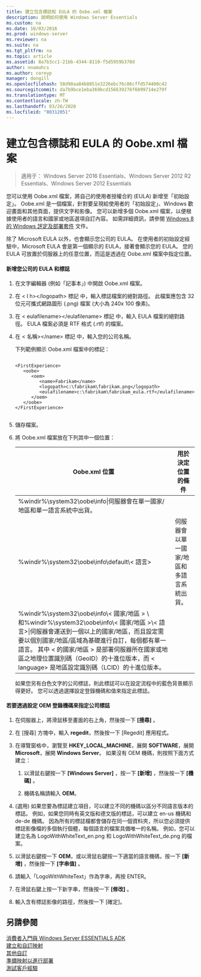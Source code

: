 ```yaml
---
title: 建立包含標誌和 EULA 的 Oobe.xml 檔案
description: 說明如何使用 Windows Server Essentials
ms.custom: na
ms.date: 10/03/2016
ms.prod: windows-server
ms.reviewer: na
ms.suite: na
ms.tgt_pltfrm: na
ms.topic: article
ms.assetid: 8a7b3cc1-21bb-4344-8110-f5d5959b370d
author: nnamuhcs
ms.author: coreyp
manager: dongill
ms.openlocfilehash: 58d98aa84b8851e3226ebc76c86cffd574400c42
ms.sourcegitcommit: da7b9bce1eba369bcd156639276f6899714e279f
ms.translationtype: MT
ms.contentlocale: zh-TW
ms.lasthandoff: 03/26/2020
ms.locfileid: "80312051"
---
```

# <a name="create-the-oobexml-file-including-logo-and-eula"></a>建立包含標誌和 EULA 的 Oobe.xml 檔案

>適用于： Windows Server 2016 Essentials、Windows Server 2012 R2 Essentials、Windows Server 2012 Essentials

您可以使用 Oobe.xml 檔案，將自己的使用者授權合約 (EULA) 新增至「初始設定」。 Oobe.xml 是一個檔案，針對要呈現給使用者的「初始設定」、Windows 歡迎畫面和其他頁面，提供文字和影像。 您可以新增多個 Oobe.xml 檔案，以便根據使用者的語言和國家或地區選項自訂內容。 如需詳細資訊，請參閱 [Windows 8 的 Windows 評定及部署套件](https://go.microsoft.com/fwlink/?LinkId=248694) 文件。  
  
 除了 Microsoft EULA 以外，也會顯示您公司的 EULA。 在使用者的初始設定經驗中，Microsoft EULA 會是第一個顯示的 EULA，接著會顯示您的 EULA。 您的 EULA 可放置於伺服器上的任意位置，而這是透過在 Oobe.xml 檔案中指定位置。  
  
#### <a name="to-add-your-company-eula-and-logo"></a>新增您公司的 EULA 和標誌  
  
1. 在文字編輯器 (例如「記事本」) 中開啟 Oobe.xml 檔案。  
  
2. 在 < l h\></logopath\> 標記 中，輸入標誌檔案的絕對路徑。 此檔案應包含 32 位元可攜式網路圖形 (.png) 檔案 (大小為 240x 100 像素)。  
  
3. 在 < eulafilename\></eulafilename\> 標記 中，輸入 EULA 檔案的絕對路徑。 EULA 檔案必須是 RTF 格式 (.rtf) 的檔案。  
  
4. 在 < 名稱\></name\> 標記 中，輸入您的公司名稱。  
  
    下列範例顯示 Oobe.xml 檔案中的標記：  
  
   ```  
  
   <FirstExperience>  
      <oobe>  
         <oem>  
            <name>Fabrikam</name>  
            <logopath>c:\fabrikam\fabrikam.png</logopath>  
            <eulafilename>c:\fabrikam\fabrikam_eula.rtf</eulafilename>  
         </oem>  
      </oobe>  
   </FirstExperience>  
  
   ```  
  
5. 儲存檔案。  
  
6. 將 Oobe.xml 檔案放在下列其中一個位置：  
  
   |Oobe.xml 位置|用於決定位置的條件|  
   |-----------------------|----------------------------------------|  
   |%windir%\system32\oobe\info\|伺服器會在單一國家/地區和單一語言系統中出貨。|  
   |%windir%\system32\oobe\info\default\\< 語言\>|伺服器會以單一國家/地區和多語言系統出貨。|  
   |%windir%\system32\oobe\info\\< 國家/地區 > \ 和%windir%\system32\oobe\info\\< 國家/地區 >\\< 語言\>\|伺服器會運送到一個以上的國家/地區，而且設定需要以個別國家/地區/區域為基礎進行自訂，每個都有單一語言。 其中 < 的國家/地區 > 是部署伺服器所在國家或地區之地理位置識別碼（GeoID）的十進位版本，而 < language\> 是地區設定識別碼（LCID）的十進位版本。|  
  
   如果您另有白色文字的公司標誌，則此標誌可以在設定流程中的藍色背景顯示得更好。  您可以透過選擇設定登錄機碼和值來指定此標誌。  
  
#### <a name="to-specify-a-company-logo-by-setting-the-oem-registry-key"></a>若要透過設定 OEM 登錄機碼來指定公司標誌  
  
1.  在伺服器上，將滑鼠移至畫面的右上角，然後按一下 **[搜尋]** 。  
  
2.  在 [搜尋] 方塊中，輸入 **regedit**，然後按一下 [Regedit] 應用程式。  
  
3.  在導覽窗格中，瀏覽至 **HKEY_LOCAL_MACHINE**，展開 **SOFTWARE**，展開 **Microsoft**，展開 **Windows Server**。 如果沒有 OEM 機碼，則按照下面方式建立：  
  
    1.  以滑鼠右鍵按一下 **[Windows Server]** ，按一下 **[新增]** ，然後按一下 **[機碼]** 。  
  
    2.  機碼名稱請輸入 **OEM**。  
  
4.  (選用) 如果您要為標誌建立項目，可以建立不同的機碼以區分不同語言版本的標誌。 例如，如果您同時有英文版和德文版的標誌，可以建立 en-us 機碼和 de-de 機碼。 因為所有的標誌檔都會儲存在同一個資料夾，所以您必須提供標誌影像檔的多個執行個體，每個語言的檔案具備唯一的名稱。 例如，您可以建立名為 LogoWithWhiteText_en.png 和 LogoWithWhiteText_de.png 的檔案。  
  
5.  以滑鼠右鍵按一下 **OEM**，或以滑鼠右鍵按一下適當的語言機碼，按一下 **[新增]** ，然後按一下 **[字串值]** 。  
  
6.  請輸入「LogoWithWhiteText」作為字串，再按 ENTER。  
  
7.  在滑鼠右鍵上按一下新字串，然後按一下 **[修改]** 。  
  
8.  輸入含有標誌影像的路徑，然後按一下 [確定]。  
  
## <a name="see-also"></a>另請參閱  
 [消費者入門與 Windows Server ESSENTIALS ADK](Getting-Started-with-the-Windows-Server-Essentials-ADK.md)   
 [建立和自訂映射](Creating-and-Customizing-the-Image.md)   
 [其他自訂](Additional-Customizations.md)   
 [準備映射以進行部署](Preparing-the-Image-for-Deployment.md)   
 [測試客戶經驗](Testing-the-Customer-Experience.md)